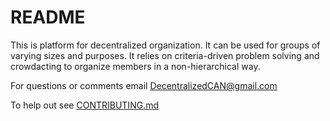 # README

This is platform for decentralized organization. It can be used for groups of varying sizes and purposes. It relies on criteria-driven problem solving and crowdacting to organize members in a non-hierarchical way.

For questions or comments email DecentralizedCAN@gmail.com

To help out see [CONTRIBUTING.md](CONTRIBUTING.md)